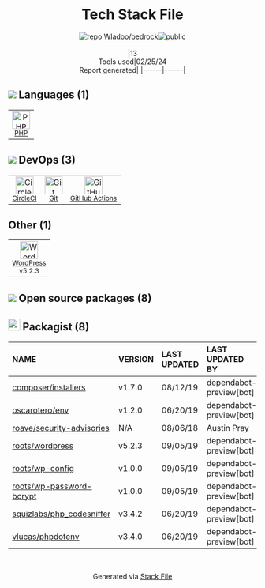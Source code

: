 <!--
&lt;--- Readme.md Snippet without images Start ---&gt;
## Tech Stack
Wladoo/bedrock is built on the following main stack:

- [PHP](http://www.php.net/) – Languages
- [CircleCI](https://circleci.com/) – Continuous Integration
- [GitHub Actions](https://github.com/features/actions) – Continuous Integration
- [WordPress](http://wordpress.org) – Self-Hosted Blogging / CMS

Full tech stack [here](/techstack.md)

&lt;--- Readme.md Snippet without images End ---&gt;

&lt;--- Readme.md Snippet with images Start ---&gt;
## Tech Stack
Wladoo/bedrock is built on the following main stack:

- <img width='25' height='25' src='https://img.stackshare.io/service/991/hwUcGZ41_400x400.jpg' alt='PHP'/> [PHP](http://www.php.net/) – Languages
- <img width='25' height='25' src='https://img.stackshare.io/service/190/CvqrSSFs_400x400.jpg' alt='CircleCI'/> [CircleCI](https://circleci.com/) – Continuous Integration
- <img width='25' height='25' src='https://img.stackshare.io/service/11563/actions.png' alt='GitHub Actions'/> [GitHub Actions](https://github.com/features/actions) – Continuous Integration
- <img width='25' height='25' src='https://img.stackshare.io/service/250/logo.png' alt='WordPress'/> [WordPress](http://wordpress.org) – Self-Hosted Blogging / CMS

Full tech stack [here](/techstack.md)

&lt;--- Readme.md Snippet with images End ---&gt;
-->
<div align="center">

# Tech Stack File
![](https://img.stackshare.io/repo.svg "repo") [Wladoo/bedrock](https://github.com/Wladoo/bedrock)![](https://img.stackshare.io/public_badge.svg "public")
<br/><br/>
|13<br/>Tools used|02/25/24 <br/>Report generated|
|------|------|
</div>

## <img src='https://img.stackshare.io/languages.svg'/> Languages (1)
<table><tr>
  <td align='center'>
  <img width='36' height='36' src='https://img.stackshare.io/service/991/hwUcGZ41_400x400.jpg' alt='PHP'>
  <br>
  <sub><a href="http://www.php.net/">PHP</a></sub>
  <br>
  <sub></sub>
</td>

</tr>
</table>

## <img src='https://img.stackshare.io/devops.svg'/> DevOps (3)
<table><tr>
  <td align='center'>
  <img width='36' height='36' src='https://img.stackshare.io/service/190/CvqrSSFs_400x400.jpg' alt='CircleCI'>
  <br>
  <sub><a href="https://circleci.com/">CircleCI</a></sub>
  <br>
  <sub></sub>
</td>

<td align='center'>
  <img width='36' height='36' src='https://img.stackshare.io/service/1046/git.png' alt='Git'>
  <br>
  <sub><a href="http://git-scm.com/">Git</a></sub>
  <br>
  <sub></sub>
</td>

<td align='center'>
  <img width='36' height='36' src='https://img.stackshare.io/service/11563/actions.png' alt='GitHub Actions'>
  <br>
  <sub><a href="https://github.com/features/actions">GitHub Actions</a></sub>
  <br>
  <sub></sub>
</td>

</tr>
</table>

## Other (1)
<table><tr>
  <td align='center'>
  <img width='36' height='36' src='https://img.stackshare.io/service/250/logo.png' alt='WordPress'>
  <br>
  <sub><a href="http://wordpress.org">WordPress</a></sub>
  <br>
  <sub>v5.2.3</sub>
</td>

</tr>
</table>


## <img src='https://img.stackshare.io/group.svg' /> Open source packages (8)</h2>

## <img width='24' height='24' src='https://img.stackshare.io/package_manager/1778/default_90cb8b66e85ae5b95928b10bb076ab6a27c7e151.png'/> Packagist (8)

|NAME|VERSION|LAST UPDATED|LAST UPDATED BY|LICENSE|VULNERABILITIES|
|:------|:------|:------|:------|:------|:------|
|[composer/installers](https://packagist.org/composer/installers)|v1.7.0|08/12/19|dependabot-preview[bot] |N/A|N/A|
|[oscarotero/env](https://packagist.org/oscarotero/env)|v1.2.0|06/20/19|dependabot-preview[bot] |N/A|N/A|
|[roave/security-advisories](https://packagist.org/roave/security-advisories)|N/A|08/06/18|Austin Pray |N/A|N/A|
|[roots/wordpress](https://packagist.org/roots/wordpress)|v5.2.3|09/05/19|dependabot-preview[bot] |N/A|N/A|
|[roots/wp-config](https://packagist.org/roots/wp-config)|v1.0.0|09/05/19|dependabot-preview[bot] |N/A|N/A|
|[roots/wp-password-bcrypt](https://packagist.org/roots/wp-password-bcrypt)|v1.0.0|09/05/19|dependabot-preview[bot] |N/A|N/A|
|[squizlabs/php_codesniffer](https://packagist.org/squizlabs/php_codesniffer)|v3.4.2|06/20/19|dependabot-preview[bot] |N/A|N/A|
|[vlucas/phpdotenv](https://packagist.org/vlucas/phpdotenv)|v3.4.0|06/20/19|dependabot-preview[bot] |N/A|N/A|

<br/>
<div align='center'>

Generated via [Stack File](https://github.com/marketplace/stack-file)
